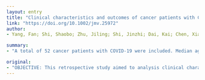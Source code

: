 ```yaml
---
layout: entry
title: "Clinical characteristics and outcomes of cancer patients with COVID-19"
link: "https://doi.org/10.1002/jmv.25972"
author:
- Yang, Fan; Shi, Shaobo; Zhu, Jiling; Shi, Jinzhi; Dai, Kai; Chen, Xiaobei

summary:
- "A total of 52 cancer patients with COVID-19 were included. Median age of 52 patients was 63 years (34-98) 33(63.5%) patients were mild. Lung cancer was the most frequent cancer type (10, 19.2%) The common symptoms were fever (25%), dry cough (17.3%), chest distress (11.5%) and fatigue (9.6%). Lymphocytes (0.6??10(9) decreased in both mild and severe/critical patients. The most common symptom was hypertension (17, 51."

original:
- "OBJECTIVE: This retrospective study aimed to analysis clinical characteristics and outcomes of cancer patients with novel coronavirus disease-19 (COVID-19). METHOD: Medical records, laboratory results and radiologic findings of 52 cancer patients with COVID-19 were collected, clinical characteristics and outcomes were summarized. RESULTS: A total of 52 cancer patients with COVID-19 were included. Median age of 52 cancer patients with COVID-19 was 63 years (34-98). 33(63.5%) patients were mild and 19(36.5%) were severe/critical. Lung cancer was the most frequent cancer type (10, 19.2%). The common symptoms were as follows: fever (25%), dry cough (17.3%), chest distress (11.5%) and fatigue (9.6%).There were 33(63.5%) patients had comorbidities, the most common symptom was hypertension (17, 51.5%). 26(78.8%) patients developed pneumonia on admission. Lymphocytes (0.6??10(9) /L) decreased in both mild and severe/critical patients. Median levels of D-dimer, C-reactive protein(CRP), procalcitonin (PCT) and lactate dehydrogenase(LDH) were 2.8 mg/L, 70.5 mg/L, 0.3 ng/mL, and 318 U/L respectively, which increased significantly in severe/critical patients compared to the mild patients. Interleukin 6(IL-6) (12.6 pg/ml) increased in both mild and severe/critical patients, there was a significant difference between them. Complications were observed in 29(55.8%) patients, such as liver injury (19, 36.5%), acute respiratory distress syndrome (ARDS) (9, 17.3%), sepsis (8, 15.4%), myocardial injury (8, 15.4%), renal insufficiency (4, 7.7%), and multiple organ dysfunction syndrome (MODS) (3, 5.8%).11(21.2%) cancer patients died. CONCLUSION: The infection rate of severe acute respiratory syndrome coronavirus 2(SARS-COV-2) in cancer patients was higher than the general population, cancer patients with COVID-19 showed deteriorating conditions and poor outcomes. This article is protected by copyright. All rights reserved."
---
```


